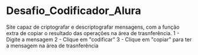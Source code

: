 # Desafio_Codificador_Alura
Site capaz de criptografar e descriptografar mensagens, com a função extra de copiar o resultado das operações na área de trasnferência. 
1 - Digite a mensagem
2 - Clique em "codificar"
3 - Clique em "copiar" para ter a mensagem na área de trasnferência